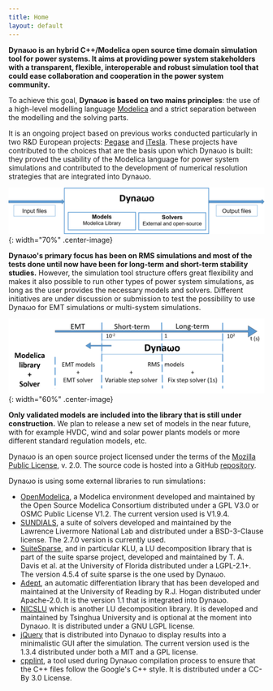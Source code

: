 ```yaml
---
title: Home
layout: default
---
```

<!--
    Except where otherwise noted, content in this website is Copyright (c)
    2015-2019, RTE (http://www.rte-france.com) and licensed under a
    CC-BY-4.0 (https://creativecommons.org/licenses/by/4.0/)
    license. All rights reserved.
-->
**Dyna&omega;o is an hybrid C++/Modelica open source time domain simulation tool for power systems. It aims at providing power system stakeholders with a transparent, flexible, interoperable and robust simulation tool that could ease collaboration and cooperation in the power system community.**

To achieve this goal, **Dyna&omega;o is based on two mains principles**: the use of a high-level modelling language [Modelica](https://modelica.org/) and a strict separation between the modelling and the solving parts.

It is an ongoing project based on previous works conducted particularly in two R&D European projects: [Pegase](http://www.fp7-pegase.com/) and [iTesla](http://www.itesla-project.eu/). These projects have contributed to the choices that are the basis upon which Dyna&omega;o is built: they proved the usability of the Modelica language for power system simulations and contributed to the development of numerical resolution strategies that are integrated into Dyna&omega;o.

![image](assets/images/DynawoModelSolverLight.png){: width="70%" .center-image}

**Dyna&omega;o's primary focus has been on RMS simulations and most of the tests done until now have been for long-term and short-term stability studies.** However, the simulation tool structure offers great flexibility and makes it also possible to run other types of power system simulations, as long as the user provides the necessary models and solvers. Different initiatives are under discussion or submission to test the possibility to use Dyna&omega;o for EMT simulations or multi-system simulations.

![image](assets/images/DynawoScope.png){: width="60%" .center-image}

**Only validated models are included into the library that is still under construction.** We plan to release a new set of models in the near future, with for example HVDC, wind and solar power plants models or more different standard regulation models, etc.

Dyna&omega;o is an open source project licensed under the terms of the [Mozilla Public License](http://mozilla.org/MPL/2.0), v. 2.0.
The source code is hosted into a GitHub [repository](https://github.com/dynawo/dynawo).

Dyna&omega;o is using some external libraries to run simulations:
* [OpenModelica](https://www.openmodelica.org/), a Modelica environment developed and maintained by the Open Source Modelica Consortium distributed under a GPL V3.0 or OSMC Public License V1.2. The current version used is V1.9.4.
* [SUNDIALS](https://computation.llnl.gov/projects/sundials), a suite of solvers developed and maintained by the Lawrence Livermore National Lab and distributed under a BSD-3-Clause license. The 2.7.0 version is currently used.
* [SuiteSparse](http://faculty.cse.tamu.edu/davis/suitesparse.html), and in particular KLU, a LU decomposition library that is part of the suite sparse project, developed and maintained by T. A. Davis et al. at the University of Florida distributed under a LGPL-2.1+. The version 4.5.4 of suite sparse is the one used by Dyna&omega;o.
* [Adept](http://www.met.reading.ac.uk/clouds/adept/), an automatic differentiation library that has been developed and maintained at the University of Reading by R.J. Hogan distributed under Apache-2.0. It is the version 1.1 that is integrated into Dyna&omega;o.
* [NICSLU](http://nicslu.weebly.com/) which is another LU decomposition library. It is developed and maintained by Tsinghua University and is optional at the moment into Dyna&omega;o. It is distributed under a GNU LGPL license.
* [jQuery](https://jquery.com/) that is distributed into Dyna&omega;o to display results into a minimalistic GUI after the simulation. The current version used is the 1.3.4 distributed under both a MIT and a GPL license.
* [cpplint](https://github.com/google/styleguide/tree/gh-pages/cpplint), a tool used during Dyna&omega;o compilation process to ensure that the C++ files follow the Google's C++ style. It is distributed under a CC-By 3.0 License.
